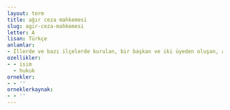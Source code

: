 ```yaml
---
layout: term
title: ağır ceza mahkemesi
slug: agir-ceza-mahkemesi
letter: A
lisan: Türkçe
anlamlar:
- İllerde ve bazı ilçelerde kurulan, bir başkan ve iki üyeden oluşan, asliye ceza mahkemelerinin bir dalı olan mahkeme
ozellikler:
- - isim
  - hukuk
ornekler:
- - ''
orneklerkaynak:
- - ''
---
```


